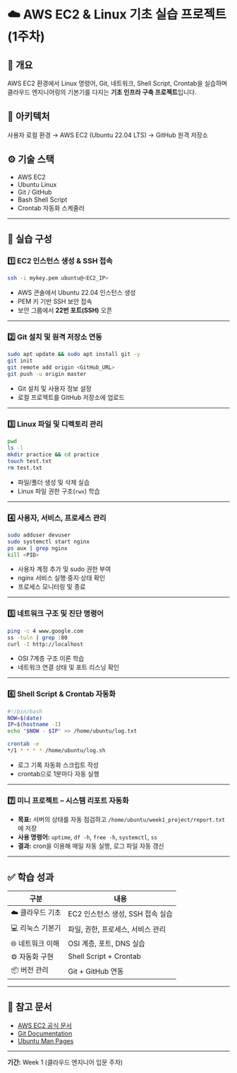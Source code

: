 # ☁️ AWS EC2 & Linux 기초 실습 프로젝트 (1주차)

## 📘 개요
AWS EC2 환경에서 Linux 명령어, Git, 네트워크, Shell Script, Crontab을 실습하며 클라우드 엔지니어링의 기본기를 다지는 **기초 인프라 구축 프로젝트**입니다.

## 🧱 아키텍처
사용자 로컬 환경 → AWS EC2 (Ubuntu 22.04 LTS) → GitHub 원격 저장소

## ⚙️ 기술 스택
- AWS EC2
- Ubuntu Linux
- Git / GitHub
- Bash Shell Script
- Crontab 자동화 스케줄러

---

## 🚀 실습 구성

### 1️⃣ EC2 인스턴스 생성 & SSH 접속
```bash
ssh -i mykey.pem ubuntu@<EC2_IP>
```
- AWS 콘솔에서 Ubuntu 22.04 인스턴스 생성
- PEM 키 기반 SSH 보안 접속
- 보안 그룹에서 **22번 포트(SSH)** 오픈

---

### 2️⃣ Git 설치 및 원격 저장소 연동
```bash
sudo apt update && sudo apt install git -y
git init
git remote add origin <GitHub_URL>
git push -u origin master
```
- Git 설치 및 사용자 정보 설정
- 로컬 프로젝트를 GitHub 저장소에 업로드

---

### 3️⃣ Linux 파일 및 디렉토리 관리
```bash
pwd
ls -l
mkdir practice && cd practice
touch test.txt
rm test.txt
```
- 파일/폴더 생성 및 삭제 실습
- Linux 파일 권한 구조(`rwx`) 학습

---

### 4️⃣ 사용자, 서비스, 프로세스 관리
```bash
sudo adduser devuser
sudo systemctl start nginx
ps aux | grep nginx
kill <PID>
```
- 사용자 계정 추가 및 sudo 권한 부여
- nginx 서비스 실행·중지·상태 확인
- 프로세스 모니터링 및 종료

---

### 5️⃣ 네트워크 구조 및 진단 명령어
```bash
ping -c 4 www.google.com
ss -tuln | grep :80
curl -I http://localhost
```
- OSI 7계층 구조 이론 학습
- 네트워크 연결 상태 및 포트 리스닝 확인

---

### 6️⃣ Shell Script & Crontab 자동화
```bash
#!/bin/bash
NOW=$(date)
IP=$(hostname -I)
echo "$NOW - $IP" >> /home/ubuntu/log.txt
```
```bash
crontab -e
*/1 * * * * /home/ubuntu/log.sh
```
- 로그 기록 자동화 스크립트 작성
- crontab으로 1분마다 자동 실행

---

### 7️⃣ 미니 프로젝트 – 시스템 리포트 자동화
- **목표:** 서버의 상태를 자동 점검하고 `/home/ubuntu/week1_project/report.txt`에 저장
- **사용 명령어:** `uptime`, `df -h`, `free -h`, `systemctl`, `ss`
- **결과:** cron을 이용해 매일 자동 실행, 로그 파일 자동 갱신

---

## ✅ 학습 성과
| 구분 | 내용 |
|------|------|
| ☁️ 클라우드 기초 | EC2 인스턴스 생성, SSH 접속 실습 |
| 💻 리눅스 기본기 | 파일, 권한, 프로세스, 서비스 관리 |
| 🌐 네트워크 이해 | OSI 계층, 포트, DNS 실습 |
| ⚙️ 자동화 구현 | Shell Script + Crontab |
| 📦 버전 관리 | Git + GitHub 연동 |

---

## 📄 참고 문서
- [AWS EC2 공식 문서](https://docs.aws.amazon.com/ec2/)
- [Git Documentation](https://git-scm.com/doc)
- [Ubuntu Man Pages](https://manpages.ubuntu.com/)

---

**기간:** Week 1 (클라우드 엔지니어 입문 주차)

